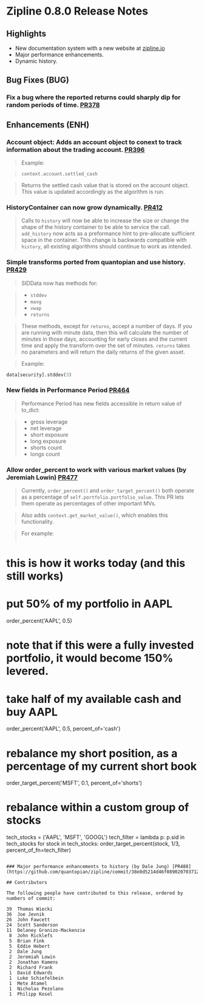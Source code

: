 # Zipline 0.8.0 Release Notes

## Highlights

  * New documentation system with a new website at [zipline.io](http://www.zipline.io)
  * Major performance enhancements.
  * Dynamic history.

## Bug Fixes (BUG)

### Fix a bug where the reported returns could sharply dip for random periods of time. [PR378](https://github.com/quantopian/zipline/pull/378)

## Enhancements (ENH)

### Account object: Adds an account object to conext to track information about the trading account. [PR396](https://github.com/quantopian/zipline/pull/396)

  > Example:

  > ```
  > context.account.settled_cash
  > ```

  > Returns the settled cash value that is stored on the account object. This
  > value is updated accordingly as the algorithm is run.

### HistoryContainer can now grow dynamically. [PR412](https://github.com/quantopian/zipline/pull/412)

  > Calls to `history` will now be able to increase the size or change the shape
  > of the history container to be able to service the call. `add_history` now
  > acts as a preformance hint to pre-allocate sufficient space in the
  > container. This change is backwards compatible with `history`, all existing
  > algorithms should continue to work as intended.

### Simple transforms ported from quantopian and use history. [PR429](https://github.com/quantopian/zipline/pull/429)

  > SIDData now has methods for:

  > - `stddev`
  > - `mavg`
  > - `vwap`
  > - `returns`

  > These methods, except for `returns`, accept a number of days. If you are
  > running with minute data, then this will calculate the number of minutes in
  > those days, accounting for early closes and the current time and apply the
  > transform over the set of minutes. `returns` takes no parameters and will
  > return the daily returns of the given asset.

  > Example:
```python
data[security].stddev(3)
```

### New fields in Performance Period [PR464](https://github.com/quantopian/zipline/pull/464)

  > Performance Period has new fields accessible in return value of to_dict:

  > - gross leverage
  > - net leverage
  > - short exposure
  > - long exposure
  > - shorts count
  > - longs count


### Allow order_percent to work with various market values (by Jeremiah Lowin) [PR477](https://github.com/quantopian/zipline/pull/477)

  > Currently, `order_percent()` and `order_target_percent()` both operate as a percentage of `self.portfolio.portfolio_value`. This PR lets them operate as percentages of other important MVs.

  > Also adds `context.get_market_value()`, which enables this functionality.

  > For example:
  > ```python
  # this is how it works today (and this still works)
  # put 50% of my portfolio in AAPL
  order_percent('AAPL', 0.5)
  # note that if this were a fully invested portfolio, it would become 150% levered.
  >
  # take half of my available cash and buy AAPL
  order_percent('AAPL', 0.5, percent_of='cash')
  > 
  # rebalance my short position, as a percentage of my current short book
  order_target_percent('MSFT', 0.1, percent_of='shorts')
  > 
  # rebalance within a custom group of stocks
  tech_stocks = ('AAPL', 'MSFT', 'GOOGL')
  tech_filter = lambda p: p.sid in tech_stocks
  for stock in tech_stocks:
     order_target_percent(stock, 1/3, percent_of_fn=tech_filter)
  ```

### Major performance enhancements to history (by Dale Jung) [PR488](https://github.com/quantopian/zipline/commit/38e8d5214d46f089020703712dc6b3f4f6ee084d)

## Contributors

The following people have contributed to this release, ordered by numbers of commit:
```
    39  Thomas Wiecki
    36  Joe Jevnik
    26  John Fawcett
    24  Scott Sanderson
    11  Delaney Granizo-Mackenzie
     8  John Ricklefs
     5  Brian Fink
     5  Eddie Hebert
     2  Dale Jung
     2  Jeremiah Lowin
     2  Jonathan Kamens
     2  Richard Frank
     1  David Edwards
     1  Luke Schiefelbein
     1  Mete Atamel
     1  Nicholas Pezolano
     1  Philipp Kosel
```
